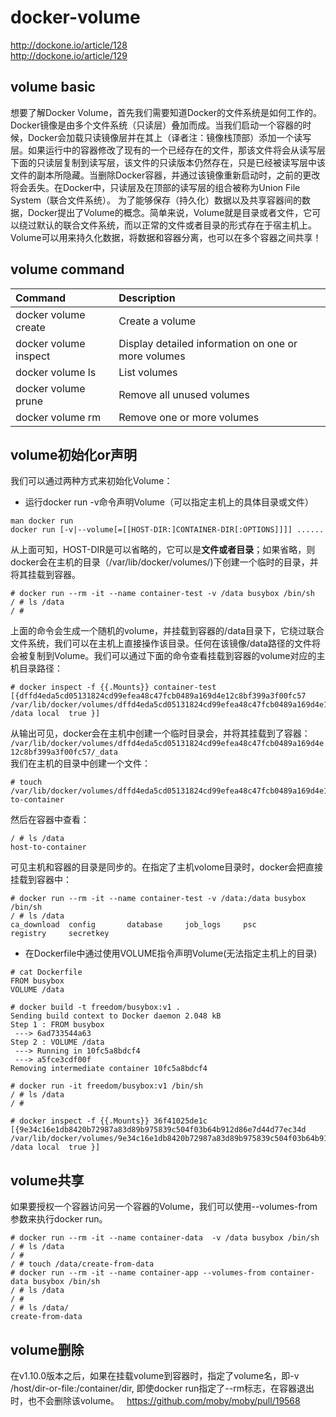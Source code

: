 # docker-volume
http://dockone.io/article/128  
http://dockone.io/article/129  
## volume basic
想要了解Docker Volume，首先我们需要知道Docker的文件系统是如何工作的。  
Docker镜像是由多个文件系统（只读层）叠加而成。当我们启动一个容器的时候，Docker会加载只读镜像层并在其上（译者注：镜像栈顶部）添加一个读写层。如果运行中的容器修改了现有的一个已经存在的文件，那该文件将会从读写层下面的只读层复制到读写层，该文件的只读版本仍然存在，只是已经被读写层中该文件的副本所隐藏。当删除Docker容器，并通过该镜像重新启动时，之前的更改将会丢失。在Docker中，只读层及在顶部的读写层的组合被称为Union File System（联合文件系统）。 
为了能够保存（持久化）数据以及共享容器间的数据，Docker提出了Volume的概念。简单来说，Volume就是目录或者文件，它可以绕过默认的联合文件系统，而以正常的文件或者目录的形式存在于宿主机上。  
Volume可以用来持久化数据，将数据和容器分离，也可以在多个容器之间共享！  
## volume command
|Command|Description|
|:-------|:----------|
|docker volume create|Create a volume |
|docker volume inspect|Display detailed information on one or more volumes|
|docker volume ls|List volumes|
|docker volume prune|Remove all unused volumes|
|docker volume rm|Remove one or more volumes|
## volume初始化or声明
我们可以通过两种方式来初始化Volume：
- 运行docker run -v命令声明Volume（可以指定主机上的具体目录或文件）
```
man docker run
docker run [-v|--volume[=[[HOST-DIR:]CONTAINER-DIR[:OPTIONS]]]] ......
```
从上面可知，HOST-DIR是可以省略的，它可以是**文件或者目录**；如果省略，则docker会在主机的目录（/var/lib/docker/volumes/)下创建一个临时的目录，并将其挂载到容器。  
```
# docker run --rm -it --name container-test -v /data busybox /bin/sh
/ # ls /data
/ #
```
上面的命令会生成一个随机的volume，并挂载到容器的/data目录下，它绕过联合文件系统，我们可以在主机上直接操作该目录。任何在该镜像/data路径的文件将会被复制到Volume。我们可以通过下面的命令查看挂载到容器的volume对应的主机目录路径：
```
# docker inspect -f {{.Mounts}} container-test
[{dffd4eda5cd05131824cd99efea48c47fcb0489a169d4e12c8bf399a3f00fc57 /var/lib/docker/volumes/dffd4eda5cd05131824cd99efea48c47fcb0489a169d4e12c8bf399a3f00fc57/_data /data local  true }]
```
从输出可见，docker会在主机中创建一个临时目录会，并将其挂载到了容器：  
`/var/lib/docker/volumes/dffd4eda5cd05131824cd99efea48c47fcb0489a169d4e12c8bf399a3f00fc57/_data`  
我们在主机的目录中创建一个文件：  
```
# touch /var/lib/docker/volumes/dffd4eda5cd05131824cd99efea48c47fcb0489a169d4e12c8bf399a3f00fc57/_data/host-to-container
```
然后在容器中查看：
```
/ # ls /data
host-to-container
```
可见主机和容器的目录是同步的。在指定了主机volome目录时，docker会把直接挂载到容器中：  
```
# docker run --rm -it --name container-test -v /data:/data busybox /bin/sh
/ # ls /data
ca_download  config       database     job_logs     psc          registry     secretkey
```
- 在Dockerfile中通过使用VOLUME指令声明Volume(无法指定主机上的目录)
```
# cat Dockerfile
FROM busybox
VOLUME /data

# docker build -t freedom/busybox:v1 .
Sending build context to Docker daemon 2.048 kB
Step 1 : FROM busybox
 ---> 6ad733544a63
Step 2 : VOLUME /data
 ---> Running in 10fc5a8bdcf4
 ---> a5fce3cdf00f
Removing intermediate container 10fc5a8bdcf4

# docker run -it freedom/busybox:v1 /bin/sh
/ # ls /data
/ # 

# docker inspect -f {{.Mounts}} 36f41025de1c
[{9e34c16e1db8420b72987a83d89b975839c504f03b64b912d86e7d44d77ec34d /var/lib/docker/volumes/9e34c16e1db8420b72987a83d89b975839c504f03b64b912d86e7d44d77ec34d/_data /data local  true }]
```
## volume共享
如果要授权一个容器访问另一个容器的Volume，我们可以使用--volumes-from参数来执行docker run。
```
# docker run --rm -it --name container-data  -v /data busybox /bin/sh
/ # ls /data
/ # 
/ # touch /data/create-from-data
# docker run --rm -it --name container-app --volumes-from container-data busybox /bin/sh
/ # ls /data
/ # 
/ # ls /data/
create-from-data
```

## volume删除
在v1.10.0版本之后，如果在挂载volume到容器时，指定了volume名，即-v /host/dir-or-file:/container/dir, 即使docker run指定了--rm标志，在容器退出时，也不会删除该volume。  
https://github.com/moby/moby/pull/19568
